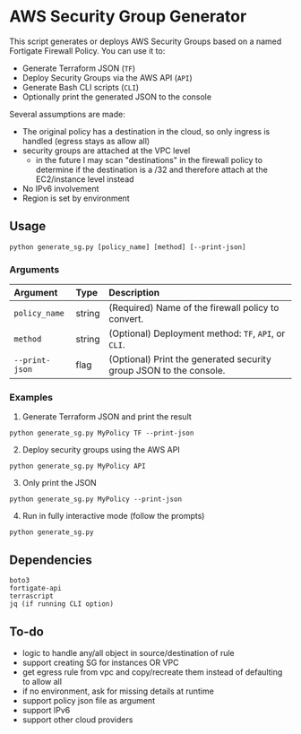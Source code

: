 # AWS Security Group Generator

This script generates or deploys AWS Security Groups based on a named Fortigate Firewall Policy. You can use it to:
- Generate Terraform JSON (`TF`)
- Deploy Security Groups via the AWS API (`API`)
- Generate Bash CLI scripts (`CLI`)
- Optionally print the generated JSON to the console

Several assumptions are made:
- The original policy has a destination in the cloud, so only ingress is handled (egress stays as allow all)
- security groups are attached at the VPC level
  - in the future I may scan "destinations" in the firewall policy to determine if the destination is a /32 and therefore attach at the EC2/instance level instead
- No IPv6 involvement
- Region is set by environment

## Usage
`python generate_sg.py [policy_name] [method] [--print-json]`

### Arguments
| Argument  | Type | Description |
| :------------- |:-------------|:-------------
| `policy_name`      | string   | (Required) Name of the firewall policy to convert. |
| `method`     | string     | (Optional) Deployment method: `TF`, `API`, or `CLI`.
| `--print-json`   | flag    | (Optional) Print the generated security group JSON to the console.

### Examples
1. Generate Terraform JSON and print the result
```
python generate_sg.py MyPolicy TF --print-json
```
2. Deploy security groups using the AWS API
```
python generate_sg.py MyPolicy API
```
3. Only print the JSON
```
python generate_sg.py MyPolicy --print-json
```
4. Run in fully interactive mode (follow the prompts)
```
python generate_sg.py
```
## Dependencies
```
boto3
fortigate-api
terrascript
jq (if running CLI option)
```
## To-do
- logic to handle any/all object in source/destination of rule
- support creating SG for instances OR VPC
- get egress rule from vpc and copy/recreate them instead of defaulting to allow all
- if no environment, ask for missing details at runtime
- support policy json file as argument
- support IPv6
- support other cloud providers

